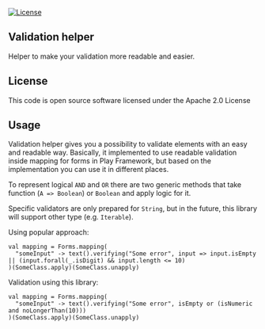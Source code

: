 [![License](https://img.shields.io/badge/License-Apache%202.0-blue.svg)](https://opensource.org/licenses/Apache-2.0)

## Validation helper
Helper to make your validation more readable and easier.

## License
This code is open source software licensed under the Apache 2.0 License

## Usage
Validation helper gives you a possibility to validate elements with an easy and readable way.
Basically, it implemented to use readable validation inside mapping for forms in Play Framework,
but based on the implementation you can use it in different places.

To represent logical `AND` and `OR` there are two generic methods that take function (`A => Boolean`) or `Boolean` and 
apply logic for it.

Specific validators are only prepared for `String`, but in the future, this library will support other type
(e.g. `Iterable`).

Using popular approach:
```
val mapping = Forms.mapping(
  "someInput" -> text().verifying("Some error", input => input.isEmpty || (input.forall(_.isDigit) && input.length <= 10)
)(SomeClass.apply)(SomeClass.unapply)
```

Validation using this library:
```
val mapping = Forms.mapping(
  "someInput" -> text().verifying("Some error", isEmpty or (isNumeric and noLongerThan(10)))
)(SomeClass.apply)(SomeClass.unapply)
```